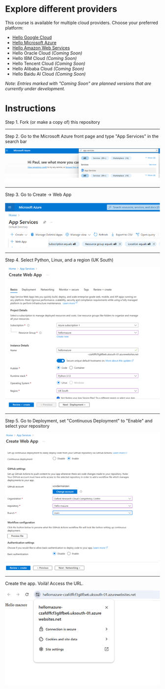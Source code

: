 # Explore different providers

This course is available for multiple cloud providers. Choose your preferred platform:

- [Hello Google Cloud](https://github.com/Oxford-Research-Cloud-Competency-Centre/Hello-gcloud)
- [Hello Microsoft Azure](https://github.com/Oxford-Research-Cloud-Competency-Centre/Hello-mazure)
- [Hello Amazon Web Services](https://github.com/Oxford-Research-Cloud-Competency-Centre/Hello-aws)
- Hello Oracle Cloud *(Coming Soon)*
- Hello IBM Cloud *(Coming Soon)*
- Hello Tencent Cloud *(Coming Soon)*
- Hello Alibaba Cloud *(Coming Soon)*
- Hello Baidu AI Cloud *(Coming Soon)*

*Note: Entries marked with "Coming Soon" are planned versions that are currently under development.*

# Instructions

Step 1. Fork (or make a copy of) this repository

***

Step 2. Go to the Microsoft Azure front page and type "App Services" in the search bar

![Step 2](README_images/img1.png)

***

Step 3. Go to Create -> Web App

![Step 3](README_images/img2.png)

***

Step 4. Select Python, Linux, and a region (UK South)

![Step 4](README_images/img3.png)

***

Step 5. Go to Deployment, set "Continuous Deployment" to "Enable" and select your repository 

![Step 5](README_images/img4.png)

***

Create the app. Voilà! Access the URL.

![Voilà](README_images/img5.png)



